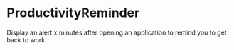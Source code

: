 # ProductivityReminder
Display an alert x minutes after opening an application to remind you to get back to work.
